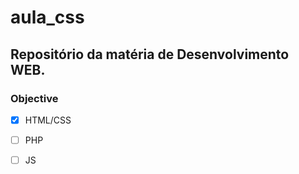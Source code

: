 # aula_css

## Repositório da matéria de Desenvolvimento WEB.

### Objective

- [x] HTML/CSS 
- [ ] PHP
- [ ] JS

